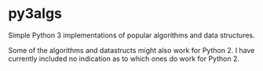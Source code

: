 py3algs
==========

Simple Python 3 implementations of popular algorithms and data structures.

Some of the algorithms and datastructs might also work for Python 2. I have
currently included no indication as to which ones do work for Python 2.
